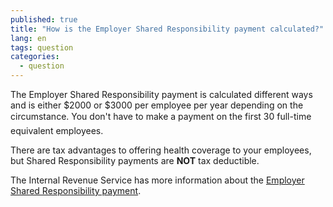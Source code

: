 ```yaml
---
published: true
title: "How is the Employer Shared Responsibility payment calculated?"
lang: en
tags: question
categories:
  - question
---
```


The Employer Shared Responsibility payment is calculated different ways and is either $2000 or $3000 per employee per year depending on the circumstance.  You don't have to make a payment on the first 30 full-time equivalent employees.

There are tax advantages to offering health coverage to your employees, but Shared Responsibility payments are **NOT** tax deductible.

The Internal Revenue Service has more information about the [Employer Shared Responsibility payment](http://www.irs.gov/uac/Newsroom/Questions-and-Answers-on-Employer-Shared-Responsibility-Provisions-Under-the-Affordable-Care-Act).
